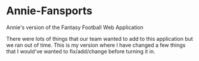 # Annie-Fansports
Annie's version of the Fantasy Football Web Application

There were lots of things that our team wanted to add to this application but we ran out of time. This is my version where I have changed a few things that I would've wanted to fix/add/change before turning it in.
